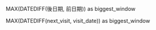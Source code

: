  MAX(DATEDIFF(後日期, 前日期)) as biggest_window
 
 MAX(DATEDIFF(next_visit, visit_date)) as biggest_window
